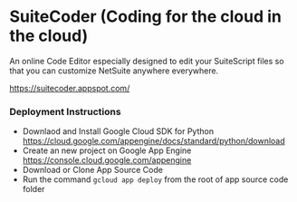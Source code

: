 # SuiteCoder (Coding for the cloud in the cloud)
An online Code Editor especially designed to edit your SuiteScript files so that you can customize NetSuite anywhere everywhere.

https://suitecoder.appspot.com/

### Deployment Instructions

* Downlaod and Install Google Cloud SDK for Python https://cloud.google.com/appengine/docs/standard/python/download
* Create an new project on Google App Engine https://console.cloud.google.com/appengine
* Download or Clone App Source Code
* Run the command `gcloud app deploy` from the root of app source code folder
